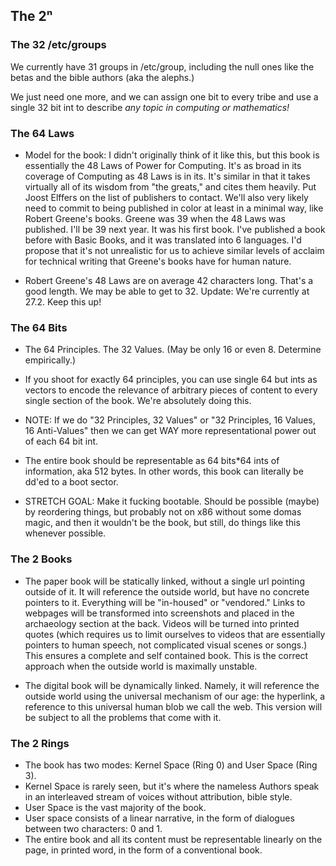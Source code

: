 ## The 2ⁿ

### The 32 /etc/groups

We currently have 31 groups in /etc/group, including the null ones like the betas and the bible authors (aka the alephs.)

We just need one more, and we can assign one bit to every tribe and use a single 32 bit int to describe _any topic in computing or mathematics!_

### The 64 Laws

- Model for the book: I didn't originally think of it like this, but this book is essentially the 48 Laws of Power for Computing. It's as broad in its coverage of Computing as 48 Laws is in its. It's similar in that it takes virtually all of its wisdom from "the greats," and cites them heavily. Put Joost Elffers on the list of publishers to contact. We'll also very likely need to commit to being published in color at least in a minimal way, like Robert Greene's books. Greene was 39 when the 48 Laws was published. I'll be 39 next year. It was his first book. I've published a book before with Basic Books, and it was translated into 6 languages. I'd propose that it's not unrealistic for us to achieve similar levels of acclaim for technical writing that Greene's books have for human nature.

- Robert Greene's 48 Laws are on average 42 characters long. That's a good length. We may be able to get to 32. Update: We're currently at 27.2. Keep this up!

### The 64 Bits

- The 64 Principles. The 32 Values. (May be only 16 or even 8. Determine empirically.)

- If you shoot for exactly 64 principles, you can use single 64 but ints as vectors to encode the relevance of arbitrary pieces of content to every single section of the book. We're absolutely doing this.

- NOTE: If we do "32 Principles, 32 Values" or "32 Principles, 16 Values, 16 Anti-Values" then we can get WAY more representational power out of each 64 bit int.

- The entire book should be representable as 64 bits\*64 ints of information, aka 512 bytes. In other words, this book can literally be dd'ed to a boot sector.

- STRETCH GOAL: Make it fucking bootable. Should be possible (maybe) by reordering things, but probably not on x86 without some domas magic, and then it wouldn't be the book, but still, do things like this whenever possible.

### The 2 Books

- The paper book will be statically linked, without a single url pointing outside of it. It will reference the outside world, but have no concrete pointers to it. Everything will be "in-housed" or "vendored." Links to webpages will be transformed into screenshots and placed in the archaeology section at the back. Videos will be turned into printed quotes (which requires us to limit ourselves to videos that are essentially pointers to human speech, not complicated visual scenes or songs.) This ensures a complete and self contained book. This is the correct approach when the outside world is maximally unstable.

- The digital book will be dynamically linked. Namely, it will reference the outside world using the universal mechanism of our age: the hyperlink, a reference to this universal human blob we call the web. This version will be subject to all the problems that come with it. 

### The 2 Rings

- The book has two modes: Kernel Space (Ring 0) and User Space (Ring 3).
- Kernel Space is rarely seen, but it's where the nameless Authors speak in an interleaved stream of voices without attribution, bible style.
- User Space is the vast majority of the book.
- User space consists of a linear narrative, in the form of dialogues between two characters: 0 and 1.
- The entire book and all its content must be representable linearly on the page, in printed word, in the form of a conventional book.
